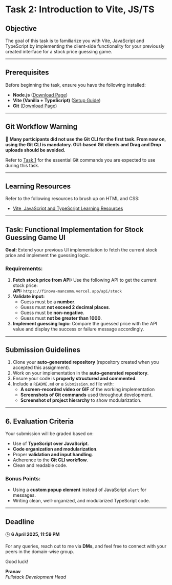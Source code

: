 
# Task 2: Introduction to Vite, JS/TS

## **Objective**  
The goal of this task is to familiarize you with Vite, JavaScript and TypeScript by implementing the client-side functionality for your previously created interface for a stock price guessing game.

---

## Prerequisites
Before beginning the task, ensure you have the following installed:  
- **Node.js** ([Download Page](https://nodejs.org/en))  
- **Vite (Vanilla + TypeScript)** ([Setup Guide](https://vite.dev/guide/))  
- **Git** ([Download Page](https://git-scm.com/downloads))  

---

## Git Workflow Warning
🚨 **Many participants did not use the Git CLI for the first task. From now on, using the Git CLI is mandatory. GUI-based Git clients and Drag and Drop uploads should be avoided.**  

Refer to [Task 1](https://github.com/Finova-MIT/fullstack-task-1-template/blob/main/README.md#git-basics) for the essential Git commands you are expected to use during this task.

---

## Learning Resources

Refer to the following resources to brush up on HTML and CSS:
-   [Vite, JavaScript and TypeScript Learning Resources]()

---

## Task: Functional Implementation for Stock Guessing Game UI
**Goal:** Extend your previous UI implementation to fetch the current stock price and implement the guessing logic.

### **Requirements:**  
1. **Fetch stock price from API:** Use the following API to get the current stock price:  
   **API:** `https://finova-mancomm.vercel.app/api/stock`  
2. **Validate input:**  
   - Guess must be a **number**.  
   - Guess must **not exceed 2 decimal places**.  
   - Guess must be **non-negative**.  
   - Guess must **not be greater than 1000**.  
3. **Implement guessing logic:** Compare the guessed price with the API value and display the success or failure message accordingly.  

---

## Submission Guidelines
1.  Clone your  **auto-generated repository**  (repository created when you accepted this assignment).
2.  Work on your implementation in the  **auto-generated repository**.
3.  Ensure your code is  **properly structured and commented**.
4. Include a `README.md` or a `Submission.md` file with:
   - **A screen-recorded video or GIF** of the working implementation
   - **Screenshots of Git commands** used throughout development.  
   - **Screenshot of project hierarchy** to show modularization.  

---

## **6. Evaluation Criteria**  
Your submission will be graded based on:  
- Use of **TypeScript over JavaScript**.  
- **Code organization and modularization**.  
- Proper **validation and input handling**.  
- Adherence to the **Git CLI workflow**.  
- Clean and readable code.  

### **Bonus Points:**  
- Using a **custom popup element** instead of JavaScript `alert` for messages.  
- Writing clean, well-organized, and modularized TypeScript code.  

---

## Deadline

🕒  **6 April 2025, 11:59 PM**

For any queries, reach out to me via  **DMs**, and feel free to connect with your peers in the domain-wise group.

Good luck!

**Pranav**  
_Fullstack Development Head_
